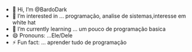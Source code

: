 - 👋 Hi, I’m @BardoDark
- 👀 I’m interested in ... programação, analise de sistemas,interesse em white hat
- 🌱 I’m currently learning ... um pouco de programação basica
- 😄 Pronouns: ...Ele/Dele
- ⚡ Fun fact: ... aprender tudo de programação

<!---
BardoDark/BardoDark is a ✨ special ✨ repository because its `README.md` (this file) appears on your GitHub profile.
You can click the Preview link to take a look at your changes.
--->

